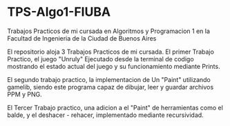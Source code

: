 # TPS-Algo1-FIUBA
Trabajos Practicos de mi cursada en Algoritmos y Programacion 1 en la Facultad de Ingenieria de la Ciudad de Buenos Aires

El repositorio aloja 3 Trabajos Practicos de mi cursada.
El primer Trabajo Practico, el juego "Unruly" Ejecutado desde la terminal de codigo mostrando el estado actual del juego y su funcionamiento mediante Prints.

El segundo trabajo practico, la implementacion de Un "Paint" utilizando gamelib, siendo este programa capaz de dibujar, leer y guardar archivos PPM y PNG.

El Tercer Trabajo practico, una adicion a el "Paint" de herramientas como el balde, y el deshacer - rehacer, implementado mediante recursividad.
